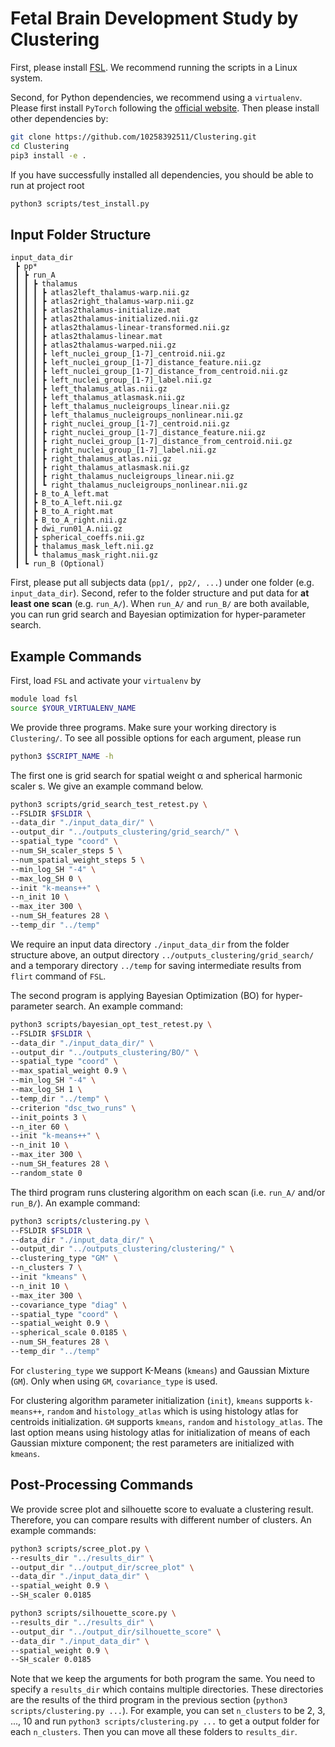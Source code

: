 # Fetal Brain Development Study by Clustering
First, please install [FSL](https://fsl.fmrib.ox.ac.uk/fsl/fslwiki). We recommend running the scripts in a Linux system.

Second, for Python dependencies, we recommend using a `virtualenv`. Please first install `PyTorch` following the [official website](https://pytorch.org/). Then please install other 
dependencies by:
```bash
git clone https://github.com/10258392511/Clustering.git
cd Clustering
pip3 install -e .
```
If you have successfully installed all dependencies, you should be able to run at project root
```bash
python3 scripts/test_install.py
```
## Input Folder Structure
```
input_data_dir
 ┣ pp*
 ┃ ┣ run_A
 ┃ ┃ ┣ thalamus
 ┃ ┃ ┃ ┣ atlas2left_thalamus-warp.nii.gz
 ┃ ┃ ┃ ┣ atlas2right_thalamus-warp.nii.gz
 ┃ ┃ ┃ ┣ atlas2thalamus-initialize.mat
 ┃ ┃ ┃ ┣ atlas2thalamus-initialized.nii.gz
 ┃ ┃ ┃ ┣ atlas2thalamus-linear-transformed.nii.gz
 ┃ ┃ ┃ ┣ atlas2thalamus-linear.mat
 ┃ ┃ ┃ ┣ atlas2thalamus-warped.nii.gz
 ┃ ┃ ┃ ┣ left_nuclei_group_[1-7]_centroid.nii.gz
 ┃ ┃ ┃ ┣ left_nuclei_group_[1-7]_distance_feature.nii.gz
 ┃ ┃ ┃ ┣ left_nuclei_group_[1-7]_distance_from_centroid.nii.gz
 ┃ ┃ ┃ ┣ left_nuclei_group_[1-7]_label.nii.gz
 ┃ ┃ ┃ ┣ left_thalamus_atlas.nii.gz
 ┃ ┃ ┃ ┣ left_thalamus_atlasmask.nii.gz
 ┃ ┃ ┃ ┣ left_thalamus_nucleigroups_linear.nii.gz
 ┃ ┃ ┃ ┣ left_thalamus_nucleigroups_nonlinear.nii.gz
 ┃ ┃ ┃ ┣ right_nuclei_group_[1-7]_centroid.nii.gz
 ┃ ┃ ┃ ┣ right_nuclei_group_[1-7]_distance_feature.nii.gz
 ┃ ┃ ┃ ┣ right_nuclei_group_[1-7]_distance_from_centroid.nii.gz
 ┃ ┃ ┃ ┣ right_nuclei_group_[1-7]_label.nii.gz
 ┃ ┃ ┃ ┣ right_thalamus_atlas.nii.gz
 ┃ ┃ ┃ ┣ right_thalamus_atlasmask.nii.gz
 ┃ ┃ ┃ ┣ right_thalamus_nucleigroups_linear.nii.gz
 ┃ ┃ ┃ ┗ right_thalamus_nucleigroups_nonlinear.nii.gz
 ┃ ┃ ┣ B_to_A_left.mat
 ┃ ┃ ┣ B_to_A_left.nii.gz
 ┃ ┃ ┣ B_to_A_right.mat
 ┃ ┃ ┣ B_to_A_right.nii.gz
 ┃ ┃ ┣ dwi_run01_A.nii.gz
 ┃ ┃ ┣ spherical_coeffs.nii.gz
 ┃ ┃ ┣ thalamus_mask_left.nii.gz
 ┃ ┃ ┗ thalamus_mask_right.nii.gz
 ┃ ┗ run_B (Optional)
```
First, please put all subjects data (`pp1/, pp2/, ...`) under one folder (e.g. `input_data_dir`). Second, refer to the folder structure and put data for **at least one scan** (e.g. `run_A/`). When `run_A/` and `run_B/` are both available, you can run grid search and Bayesian optimization for hyper-parameter search.

## Example Commands
First, load `FSL` and activate your `virtualenv` by
```bash
module load fsl
source $YOUR_VIRTUALENV_NAME
```
We provide three programs. Make sure your working directory is `Clustering/`. To see all possible options for each argument, please run
```bash
python3 $SCRIPT_NAME -h
```

The first one is grid search for spatial weight &alpha; and spherical harmonic scaler s. We give an example command below.
```bash
python3 scripts/grid_search_test_retest.py \
--FSLDIR $FSLDIR \
--data_dir "./input_data_dir/" \
--output_dir "../outputs_clustering/grid_search/" \
--spatial_type "coord" \
--num_SH_scaler_steps 5 \
--num_spatial_weight_steps 5 \
--min_log_SH "-4" \
--max_log_SH 0 \
--init "k-means++" \
--n_init 10 \
--max_iter 300 \
--num_SH_features 28 \
--temp_dir "../temp"
```
We require an input data directory `./input_data_dir` from the folder structure above, an output directory `../outputs_clustering/grid_search/` and a temporary directory `../temp` for saving intermediate results from `flirt` command of `FSL`.

The second program is applying Bayesian Optimization (BO) for hyper-parameter search. An example command:
```bash
python3 scripts/bayesian_opt_test_retest.py \
--FSLDIR $FSLDIR \
--data_dir "./input_data_dir/" \
--output_dir "../outputs_clustering/BO/" \
--spatial_type "coord" \
--max_spatial_weight 0.9 \
--min_log_SH "-4" \
--max_log_SH 1 \
--temp_dir "../temp" \
--criterion "dsc_two_runs" \
--init_points 3 \
--n_iter 60 \
--init "k-means++" \
--n_init 10 \
--max_iter 300 \
--num_SH_features 28 \
--random_state 0
```

The third program runs clustering algorithm on each scan (i.e. `run_A/` and/or `run_B/`).  An example command:
```bash
python3 scripts/clustering.py \
--FSLDIR $FSLDIR \
--data_dir "./input_data_dir/" \
--output_dir "../outputs_clustering/clustering/" \
--clustering_type "GM" \
--n_clusters 7 \
--init "kmeans" \
--n_init 10 \
--max_iter 300 \
--covariance_type "diag" \
--spatial_type "coord" \
--spatial_weight 0.9 \
--spherical_scale 0.0185 \
--num_SH_features 28 \
--temp_dir "../temp"
```
For `clustering_type` we support K-Means (`kmeans`) and Gaussian Mixture (`GM`). Only when using `GM`, `covariance_type` is used. 

For clustering algorithm parameter initialization (`init`),  `kmeans` supports `k-means++`, `random` and `histology_atlas` which is using histology atlas for centroids initialization. `GM` supports `kmeans`, `random` and `histology_atlas`. The last option means using histology atlas for initialization of means of each Gaussian mixture component; the rest parameters are initialized with `kmeans`.

## Post-Processing Commands
We provide scree plot and silhouette score to evaluate a clustering result. Therefore, you can compare results with different number of clusters. An example commands:
```bash
python3 scripts/scree_plot.py \
--results_dir "../results_dir" \
--output_dir "../output_dir/scree_plot" \
--data_dir "./input_data_dir" \
--spatial_weight 0.9 \
--SH_scaler 0.0185
```
```bash
python3 scripts/silhouette_score.py \
--results_dir "../results_dir" \
--output_dir "../output_dir/silhouette_score" \
--data_dir "./input_data_dir" \
--spatial_weight 0.9 \
--SH_scaler 0.0185
```
Note that we keep the arguments for both program the same. You need to specify a `results_dir` which contains multiple directories. These directories are the results of the third program in the previous section (```python3 scripts/clustering.py ...```).  For example, you can set `n_clusters` to be 2, 3, ..., 10 and run ```python3 scripts/clustering.py ...``` to get a output folder for each `n_clusters`. Then you can move all these folders to `results_dir`.
